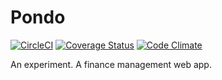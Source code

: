 # Pondo

[![CircleCI](https://circleci.com/gh/asartalo/pondo.svg?style=svg)](https://circleci.com/gh/asartalo/pondo)
[![Coverage Status](https://coveralls.io/repos/github/asartalo/pondo/badge.svg?branch=master)](https://coveralls.io/github/asartalo/pondo?branch=master)
[![Code Climate](https://codeclimate.com/github/asartalo/pondo/badges/gpa.svg)](https://codeclimate.com/github/asartalo/pondo)

An experiment. A finance management web app.

